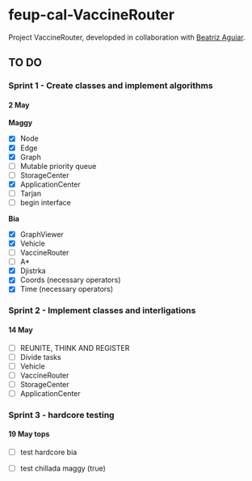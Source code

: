 # feup-cal-VaccineRouter


Project VaccineRouter, developded in collaboration with [Beatriz Aguiar](https://github.com/beatriz-ag).


## TO DO

### Sprint 1 - Create classes and implement algorithms     
#### 2 May

**Maggy**
- [x] Node
- [x] Edge
- [x] Graph
- [ ] Mutable priority queue
- [ ] StorageCenter           
- [x] ApplicationCenter
- [ ] Tarjan                  
- [ ] begin interface         
 
**Bia**    
- [x] GraphViewer             
- [x] Vehicle                 
- [ ] VaccineRouter           
- [ ] A*                      
- [x] Djistrka    
- [x] Coords (necessary operators)
- [x] Time (necessary operators)          

### Sprint 2 - Implement classes and interligations
#### 14 May

- [ ] REUNITE, THINK AND REGISTER
- [ ] Divide tasks
- [ ] Vehicle                 
- [ ] VaccineRouter           
- [ ] StorageCenter           
- [ ] ApplicationCenter       

### Sprint 3 - hardcore testing
#### 19 May tops
- [ ] test hardcore bia
- [ ] test chillada maggy (true)
    
